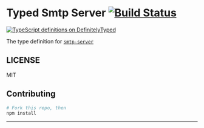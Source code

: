 # Typed Smtp Server  [![Build Status](https://travis-ci.org/markisme/smtp-server.svg?branch=master)](https://travis-ci.org/markisme/smtp-server)
[![TypeScript definitions on DefinitelyTyped](//definitelytyped.org/badges/standard.svg)](http://definitelytyped.org)


The type definition for [`smtp-server`](git://github.com/andris9/smtp-server.git)

## LICENSE

MIT

## Contributing

```sh
# Fork this repo, then
npm install
```

---

